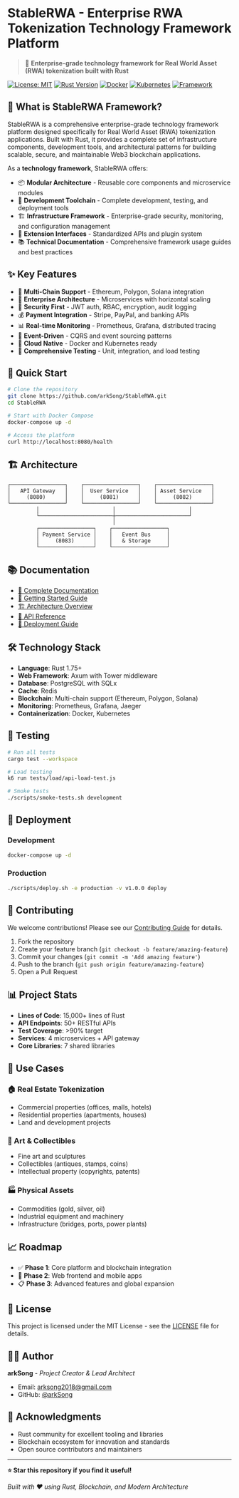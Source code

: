 # StableRWA - Enterprise RWA Tokenization Technology Framework Platform

> 🚀 **Enterprise-grade technology framework for Real World Asset (RWA) tokenization built with Rust**

[![License: MIT](https://img.shields.io/badge/License-MIT-yellow.svg)](https://opensource.org/licenses/MIT)
[![Rust Version](https://img.shields.io/badge/rust-1.75+-blue.svg)](https://www.rust-lang.org)
[![Docker](https://img.shields.io/badge/docker-ready-blue.svg)](https://www.docker.com)
[![Kubernetes](https://img.shields.io/badge/kubernetes-ready-blue.svg)](https://kubernetes.io)
[![Framework](https://img.shields.io/badge/framework-enterprise-green.svg)](https://github.com/arkSong/StableRWA)

## 🌟 What is StableRWA Framework?

StableRWA is a comprehensive enterprise-grade technology framework platform designed specifically for Real World Asset (RWA) tokenization applications. Built with Rust, it provides a complete set of infrastructure components, development tools, and architectural patterns for building scalable, secure, and maintainable Web3 blockchain applications.

As a **technology framework**, StableRWA offers:
- 📦 **Modular Architecture** - Reusable core components and microservice modules
- 🔧 **Development Toolchain** - Complete development, testing, and deployment tools
- 🏗️ **Infrastructure Framework** - Enterprise-grade security, monitoring, and configuration management
- 🔌 **Extension Interfaces** - Standardized APIs and plugin system
- 📚 **Technical Documentation** - Comprehensive framework usage guides and best practices

## ✨ Key Features

- 🔗 **Multi-Chain Support** - Ethereum, Polygon, Solana integration
- 🏢 **Enterprise Architecture** - Microservices with horizontal scaling
- 🔐 **Security First** - JWT auth, RBAC, encryption, audit logging
- 💰 **Payment Integration** - Stripe, PayPal, and banking APIs
- 📊 **Real-time Monitoring** - Prometheus, Grafana, distributed tracing
- 🔄 **Event-Driven** - CQRS and event sourcing patterns
- 🐳 **Cloud Native** - Docker and Kubernetes ready
- 🧪 **Comprehensive Testing** - Unit, integration, and load testing

## 🚀 Quick Start

```bash
# Clone the repository
git clone https://github.com/arkSong/StableRWA.git
cd StableRWA

# Start with Docker Compose
docker-compose up -d

# Access the platform
curl http://localhost:8080/health
```

## 🏗️ Architecture

```
┌─────────────────┐    ┌─────────────────┐    ┌─────────────────┐
│   API Gateway   │    │  User Service   │    │ Asset Service   │
│     (8080)      │    │     (8081)      │    │     (8082)      │
└─────────────────┘    └─────────────────┘    └─────────────────┘
         │                       │                       │
         └───────────────────────┼───────────────────────┘
                                 │
         ┌─────────────────┐    ┌─────────────────┐
         │ Payment Service │    │   Event Bus     │
         │     (8083)      │    │   & Storage     │
         └─────────────────┘    └─────────────────┘
```

## 📚 Documentation

- [📖 Complete Documentation](./docs/)
- [🚀 Getting Started Guide](./docs/getting-started.md)
- [🏗️ Architecture Overview](./docs/architecture/)
- [🔧 API Reference](./docs/api/)
- [🚢 Deployment Guide](./docs/deployment/)

## 🛠️ Technology Stack

- **Language**: Rust 1.75+
- **Web Framework**: Axum with Tower middleware
- **Database**: PostgreSQL with SQLx
- **Cache**: Redis
- **Blockchain**: Multi-chain support (Ethereum, Polygon, Solana)
- **Monitoring**: Prometheus, Grafana, Jaeger
- **Containerization**: Docker, Kubernetes

## 🧪 Testing

```bash
# Run all tests
cargo test --workspace

# Load testing
k6 run tests/load/api-load-test.js

# Smoke tests
./scripts/smoke-tests.sh development
```

## 🚢 Deployment

### Development
```bash
docker-compose up -d
```

### Production
```bash
./scripts/deploy.sh -e production -v v1.0.0 deploy
```

## 🤝 Contributing

We welcome contributions! Please see our [Contributing Guide](./CONTRIBUTING.md) for details.

1. Fork the repository
2. Create your feature branch (`git checkout -b feature/amazing-feature`)
3. Commit your changes (`git commit -m 'Add amazing feature'`)
4. Push to the branch (`git push origin feature/amazing-feature`)
5. Open a Pull Request

## 📊 Project Stats

- **Lines of Code**: 15,000+ lines of Rust
- **API Endpoints**: 50+ RESTful APIs
- **Test Coverage**: >90% target
- **Services**: 4 microservices + API gateway
- **Core Libraries**: 7 shared libraries

## 🌟 Use Cases

### 🏠 Real Estate Tokenization
- Commercial properties (offices, malls, hotels)
- Residential properties (apartments, houses)
- Land and development projects

### 🎨 Art & Collectibles
- Fine art and sculptures
- Collectibles (antiques, stamps, coins)
- Intellectual property (copyrights, patents)

### 🏭 Physical Assets
- Commodities (gold, silver, oil)
- Industrial equipment and machinery
- Infrastructure (bridges, ports, power plants)

## 📈 Roadmap

- ✅ **Phase 1**: Core platform and blockchain integration
- 🔄 **Phase 2**: Web frontend and mobile apps
- 📋 **Phase 3**: Advanced features and global expansion

## 📄 License

This project is licensed under the MIT License - see the [LICENSE](LICENSE) file for details.

## 👨‍💻 Author

**arkSong** - *Project Creator & Lead Architect*
- Email: arksong2018@gmail.com
- GitHub: [@arkSong](https://github.com/arkSong)

## 🙏 Acknowledgments

- Rust community for excellent tooling and libraries
- Blockchain ecosystem for innovation and standards
- Open source contributors and maintainers

---

**⭐ Star this repository if you find it useful!**

*Built with ❤️ using Rust, Blockchain, and Modern Architecture*
